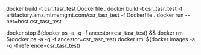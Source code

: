 docker build -t csr_tasr_test Dockerfile .
docker build -t csr_tasr_test -t artifactory.amz.mtmemgmt.com/csr_tasr_test -f Dockerfile .
docker run --net=host csr_tasr_test

docker stop $(docker ps -a -q -f ancestor=csr_tasr_test) && docker rm $(docker ps -a -q -f ancestor=csr_tasr_test)
docker rmi $(docker images -a -q -f reference=csr_tasr_test)
